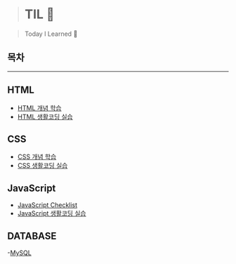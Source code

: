 > # TIL :hammer:

> Today I Learned :rocket:

## **목차**

---

## HTML

- [HTML 개념 학습](https://github.com/pizzalist/TIL/blob/main/HTML-practice/HTML.md)
- [HTML 생활코딩 실습](https://github.com/pizzalist/TIL/tree/main/HTML-practice/%EC%83%9D%ED%99%9C%EC%BD%94%EB%94%A9HTML%20%EC%8B%A4%EC%8A%B5)

## CSS

- [CSS 개념 학습](https://github.com/pizzalist/TIL/blob/main/CSS-practice/CSS.md)
- [CSS 생활코딩 실습](https://github.com/pizzalist/TIL/tree/main/CSS-practice/%EC%83%9D%ED%99%9C%EC%BD%94%EB%94%A9CSS)

## JavaScript

- [JavaScript Checklist](https://github.com/pizzalist/TIL/blob/main/JavaScript-practice/js.md)
- [JavaScript 생활코딩 실습](https://github.com/pizzalist/TIL/tree/main/JavaScript-practice/%EC%83%9D%ED%99%9C%EC%BD%94%EB%94%A9JS.%EC%8B%A4%EC%8A%B5)

## DATABASE

-[MySQL](https://github.com/pizzalist/TIL/blob/main/MySQL/MySQL.md)
